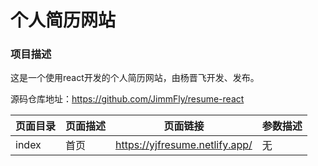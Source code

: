 # 个人简历网站


### 项目描述

这是一个使用react开发的个人简历网站，由杨晋飞开发、发布。

源码仓库地址：https://github.com/JimmFly/resume-react

| 页面目录 | 页面描述 | 页面链接                       | 参数描述 |
| -------- | -------- | ------------------------------ | -------- |
| index    | 首页     | https://yjfresume.netlify.app/ | 无       |



